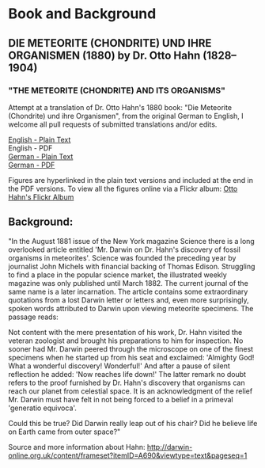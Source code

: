 # Book and Background
## DIE METEORITE (CHONDRITE) UND IHRE ORGANISMEN (1880) by Dr. Otto Hahn (1828–1904)
### "THE METEORITE (CHONDRITE) AND ITS ORGANISMS"

Attempt at a translation of Dr. Otto Hahn's 1880 book: "Die Meteorite (Chondrite) und ihre Organismen", from the original German to English, I welcome all pull requests of submitted translations and/or edits.

[English - Plain Text](https://github.com/solaranamnesis/ottohahn/blob/master/full-text-english.md)  
English - PDF  
[German - Plain Text](https://github.com/solaranamnesis/ottohahn/blob/master/full-text-german.md)  
[German - PDF](https://cdn.solaranamnesis.com/OttoHahn/DIE-METEORITE-CHONDRITE-UND-IHRE-ORGANISMEN-OTTO-HAHN.pdf)  

Figures are hyperlinked in the plain text versions and included at the end in the PDF versions. To view all the figures online via  a Flickr album: [Otto Hahn's Flickr Album](https://www.flickr.com/photos/solaranamnesis/albums/72157709097254482)

## Background:

"In the August 1881 issue of the New York magazine Science there is a long overlooked article entitled 'Mr. Darwin on Dr. Hahn's discovery of fossil organisms in meteorites'. Science was founded the preceding year by journalist John Michels with financial backing of Thomas Edison. Struggling to find a place in the popular science market, the illustrated weekly magazine was only published until March 1882. The current journal of the same name is a later incarnation. The article contains some extraordinary quotations from a lost Darwin letter or letters and, even more surprisingly, spoken words attributed to Darwin upon viewing meteorite specimens. The passage reads:

Not content with the mere presentation of his work, Dr. Hahn visited the veteran zoologist and brought his preparations to him for inspection.
No sooner had Mr. Darwin peered through the microscope on one of the finest specimens when he started up from his seat and exclaimed:
'Almighty God! What a wonderful discovery! Wonderful!'
And after a pause of silent reflection he added: 'Now reaches life down!'
The latter remark no doubt refers to the proof furnished by Dr. Hahn's discovery that organisms can reach our planet from celestial space. It is an acknowledgment of the relief Mr. Darwin must have felt in not being forced to a belief in a primeval 'generatio equivoca'.

Could this be true? Did Darwin really leap out of his chair? Did he believe life on Earth came from outer space?"

Source and more information about Hahn:
http://darwin-online.org.uk/content/frameset?itemID=A690&viewtype=text&pageseq=1

